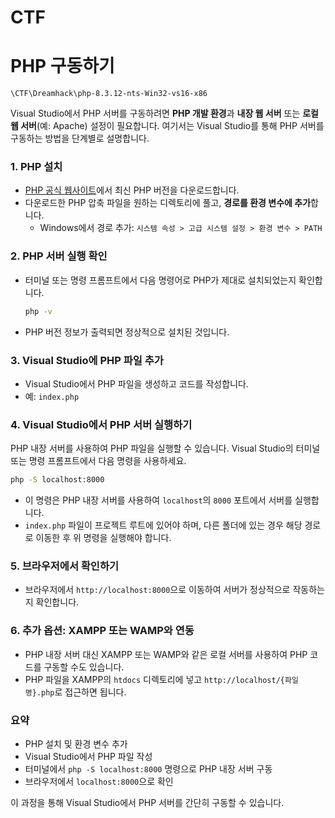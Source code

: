 # CTF

# PHP 구동하기
```
\CTF\Dreamhack\php-8.3.12-nts-Win32-vs16-x86
```

Visual Studio에서 PHP 서버를 구동하려면 **PHP 개발 환경**과 **내장 웹 서버** 또는 **로컬 웹 서버**(예: Apache) 설정이 필요합니다. 여기서는 Visual Studio를 통해 PHP 서버를 구동하는 방법을 단계별로 설명합니다.

### 1. **PHP 설치**
   - [PHP 공식 웹사이트](https://www.php.net/downloads)에서 최신 PHP 버전을 다운로드합니다.
   - 다운로드한 PHP 압축 파일을 원하는 디렉토리에 풀고, **경로를 환경 변수에 추가**합니다.
     - Windows에서 경로 추가: `시스템 속성 > 고급 시스템 설정 > 환경 변수 > PATH`

### 2. **PHP 서버 실행 확인**
   - 터미널 또는 명령 프롬프트에서 다음 명령어로 PHP가 제대로 설치되었는지 확인합니다.

     ```bash
     php -v
     ```

   - PHP 버전 정보가 출력되면 정상적으로 설치된 것입니다.

### 3. **Visual Studio에 PHP 파일 추가**
   - Visual Studio에서 PHP 파일을 생성하고 코드를 작성합니다.
   - 예: `index.php`

### 4. **Visual Studio에서 PHP 서버 실행하기**
   PHP 내장 서버를 사용하여 PHP 파일을 실행할 수 있습니다. Visual Studio의 터미널 또는 명령 프롬프트에서 다음 명령을 사용하세요.

   ```bash
   php -S localhost:8000
   ```

   - 이 명령은 PHP 내장 서버를 사용하여 `localhost`의 `8000` 포트에서 서버를 실행합니다.
   - `index.php` 파일이 프로젝트 루트에 있어야 하며, 다른 폴더에 있는 경우 해당 경로로 이동한 후 위 명령을 실행해야 합니다.

### 5. **브라우저에서 확인하기**
   - 브라우저에서 `http://localhost:8000`으로 이동하여 서버가 정상적으로 작동하는지 확인합니다.

### 6. **추가 옵션: XAMPP 또는 WAMP와 연동**
   - PHP 내장 서버 대신 XAMPP 또는 WAMP와 같은 로컬 서버를 사용하여 PHP 코드를 구동할 수도 있습니다.
   - PHP 파일을 XAMPP의 `htdocs` 디렉토리에 넣고 `http://localhost/{파일명}.php`로 접근하면 됩니다.

### 요약
- PHP 설치 및 환경 변수 추가
- Visual Studio에서 PHP 파일 작성
- 터미널에서 `php -S localhost:8000` 명령으로 PHP 내장 서버 구동
- 브라우저에서 `localhost:8000`으로 확인

이 과정을 통해 Visual Studio에서 PHP 서버를 간단히 구동할 수 있습니다.
